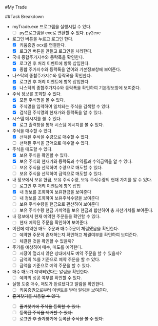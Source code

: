 
#My Trade

##Task Breakdown
- myTrade.exe 프로그램을 실행시킬 수 있다.
    - [ ] py프로그램을 exe로 변환할 수 있다. py2exe
- 로그인 버튼을 누르고 로그인 한다.
    - [x] 키움증권 ocx를 연결한다.
    - [x] 로그인 버튼을 만들고 로그인을 처리한다.
- 국내 종합주가지수와 등락폭을 확인한다.
    - [x] 로그인 후 처리 이벤트에 항목 삽입한다.
    - [x] 종합 주가지수와 등락폭을 얻어와 기본정보창에 보여준다.
- 나스탁의 종합주가지수와 등락폭을 확인한다.
    - [x] 로그인 후 처리 이벤트에 항목 삽입한다.
    - [x] 나스탁의 종합주가지수와 등락폭을 확인하여 기본정보창에 보여준다.
- 주식 정보를 조회할 수 있다.
    - [x] 모든 주식명을 볼 수 있다.
    - [x] 주식명을 입력하여 일치되는 주식을 검색할 수 있다.
    - [x] 검색된 주식명의 현재가와 등락폭을 알 수 있다.
- 시스템 메시지를 볼 수 있다.
    - [x] 로그 출력창을 통해 시스템 메시지를 볼 수 있다.
- 주식을 매수할 수 있다.    
    - [x] 선택된 주식을 수량으로 매수할 수 있다.
    - [ ] 선택된 주식을 금액으로 매수할 수 있다.
- 주식을 매도할 수 있다.
    - [x] 보유 주식을 확인할 수 있다.
    - [x] 보유 주식의 현재가와 등락폭과 수익률과 수익금액을 알 수 있다.
    - [ ] 보유 주식을 선택하여 수량으로 매도할 수 있다.
    - [ ] 보유 주식을 선택하여 금액으로 매도할 수 있다. 
- 내 정보에서 보유 현금, 보유 주식수량, 보유 주식수량의 현재 가치를 알 수 있다.
    - [ ] 로그인 후 처리 이벤트에 항목 삽입
    - [x] 내 정보를 조회하여 보유현금을 보여준다
    - [ ] 내 정보를 조회하여 보유주식수량을 보여준다     
    - [ ] 보유 주식수량을 현금으로 환산하여 보여준다
    - [ ] 보유 주식수량 현금 가치액을 보유 현금과 합산하여 총 자산가치를 보여준다.
- 내 정보에서 현재 예약한 주문들을 확인할 수 있다.
    - [ ] 현재 예약된 주문을 확인하여 보여준다.
- 이전에 예약한 매도 주문과 매수주문이 체결됐음을 확인한다.
    - [ ] 예약한 주문이 존재하는지 확인하고 체결여부를 확인하여 보여준다.
    - [ ] 체결된 것을 확인할 수 있을까?
- 주가를 예상하여 매수, 매도를 예약한다.
    - [ ] 시장이 열리지 않은 상태에서도 예약 주문을 할 수 있을까?
    - [ ] 금액의 %를 기준으로 예약 주문을 할 수 있다.
    - [ ] 금액을 기준으로 예약 주문을 할 수 있다.
- 매수 매도가 예약되었다는 알림을 확인한다.
    - [ ] 예약의 성공 여부를 확인할 수 있다.
- 실행 도중 매수, 매도가 완료됐다고 알림을 확인한다.
    - [ ] 키움증권으로부터 이벤트를 받아 알림을 보여준다.
- <del>즐겨찾기를 사용할 수 있다.
    - [ ] 즐겨찾기에 주식을 등록할 수 있다.
    - [ ] 등록된 주식을 제거할 수 있다.
    - [ ] 로그인 후 즐겨찾기에 등록된 주식을 볼 수 있다.</del>